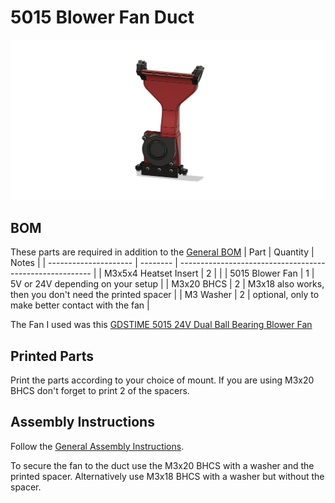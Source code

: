 # 5015 Blower Fan Duct

![5015 Duct Assembled](images/Assembled.png)

## BOM
These parts are required in addition to the [General BOM](/README.md#bom)
| Part                  | Quantity | Notes                                                    |
| --------------------- | -------- | -------------------------------------------------------- |
| M3x5x4 Heatset Insert | 2        |                                                          |
| 5015 Blower Fan       | 1        | 5V or 24V depending on your setup                        |
| M3x20 BHCS            | 2        | M3x18 also works, then you don't need the printed spacer |
| M3 Washer             | 2        | optional, only to make better contact with the fan       |

The Fan I used was this [GDSTIME 5015 24V Dual Ball Bearing Blower Fan](https://www.aliexpress.com/item/32865977791.html)

## Printed Parts

Print the parts according to your choice of mount. If you are using M3x20 BHCS don't forget to print 2 of the spacers.

## Assembly Instructions
Follow the [General Assembly Instructions](/docs/general_assembly.md).

To secure the fan to the duct use the M3x20 BHCS with a washer and the printed spacer. Alternatively use M3x18 BHCS with a washer but without the spacer.